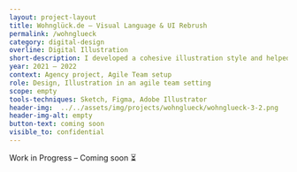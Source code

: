 ```yaml
---
layout: project-layout
title: Wohnglück.de – Visual Language & UI Rebrush
permalink: /wohnglueck
category: digital-design
overline: Digital Illustration
short-description: I developed a cohesive illustration style and helped elevate the visual and functional experience of Wohnglück.de, a platform for homeowners and renters. 
year: 2021 – 2022
context: Agency project, Agile Team setup
role: Design, Illustration in an agile team setting
scope: empty
tools-techniques: Sketch, Figma, Adobe Illustrator
header-img:  ../../assets/img/projects/wohnglueck/wohnglueck-3-2.png
header-img-alt: empty
button-text: coming soon
visible_to: confidential
---
```

<!-- <div class="project-chapter dropshadow-img">
    <div class="project-slide project-role">
        <span class="overline">The Client & My Role</span>
        <p class="body-regular">
              Wohnglück is a digital platform that supports homeowners and renters across topics like home renovation, financing, sustainable energy, and real estate services. With a growing service ecosystem, the platform needed a more refined, engaging, and consistent digital experience.
              <br><br>
                My work as a UI Designer in an interdisciplinary team ranged from storytelling visuals to UI rebrush and management of the design system, as well as developing user flows for web services. 
        </p>
    </div>
    <div>
        <div class="project-slide"> 
            <img src="assets/img/projects/wohnglueck/wohnglueck-01.jpeg" alt="">
            <p class="body-regular">
                ...
            </p>
        </div>
    </div>
</div> -->
<div class="project-intro wip-disclaimer"> 
    <p class="body-large"> 
    Work in Progress – Coming soon ⏳
    </p>
</div>


